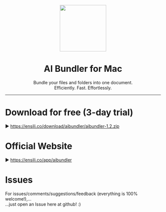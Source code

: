 <p align=center>
  <img height="150px" src="https://github.com/enSili-co/ai bundler/raw/main/images/logo.png"/>
</p>
<h1 align=center>AI Bundler for Mac</h1>
<p align=center>
  Bundle your files and folders into one document.<br>Efficiently. Fast. Effortlessly.
</p>


---

# Download for free (3-day trial)

▶︎ https://ensili.co/download/aibundler/aibundler-1.2.zip

# Official Website

▶︎ https://ensili.co/app/aibundler

# Issues

For issues/comments/suggestions/feedback (everything is 100% welcome!),...    
...just open an Issue here at github! :)
